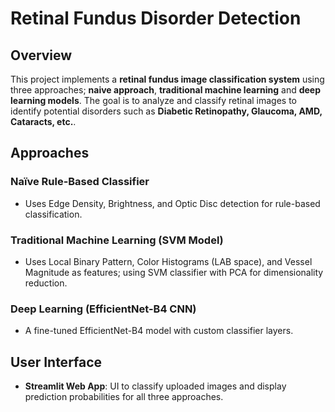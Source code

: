 
# Retinal Fundus Disorder Detection

## Overview
This project implements a **retinal fundus image classification system** using three approaches; **naive approach**, **traditional machine learning** and **deep learning models**. The goal is to analyze and classify retinal images to identify potential disorders such as **Diabetic Retinopathy, Glaucoma, AMD, Cataracts, etc.**.

## Approaches 

### Naïve Rule-Based Classifier
- Uses Edge Density, Brightness, and Optic Disc detection for rule-based classification.

### Traditional Machine Learning (SVM Model)
- Uses Local Binary Pattern, Color Histograms (LAB space), and Vessel Magnitude as features; using SVM classifier with PCA for dimensionality reduction.

### Deep Learning (EfficientNet-B4 CNN)
- A fine-tuned EfficientNet-B4 model with custom classifier layers.


## User Interface

- **Streamlit Web App**: UI to classify uploaded images and display prediction probabilities for all three approaches.
